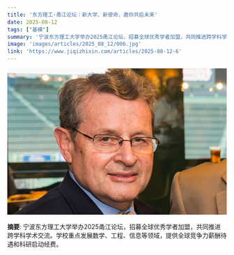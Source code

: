 ```yaml
---
title: '东方理工·甬江论坛｜新大学、新使命，邀你共启未来'
date: 2025-08-12
tags: ["基模"]
summary: '宁波东方理工大学举办2025甬江论坛，招募全球优秀学者加盟，共同推进跨学科学术交流。学校重点发展数学、工程、信息等领域，提供全球竞争力薪酬待遇和科研启动经费。'
image: 'images/articles/2025_08_12/006.jpg'
link: 'https://www.jiqizhixin.com/articles/2025-08-12-6'
---
```

![东方理工·甬江论坛｜新大学、新使命，邀你共启未来](images/articles/2025_08_12/006.jpg)

**摘要**: 宁波东方理工大学举办2025甬江论坛，招募全球优秀学者加盟，共同推进跨学科学术交流。学校重点发展数学、工程、信息等领域，提供全球竞争力薪酬待遇和科研启动经费。

